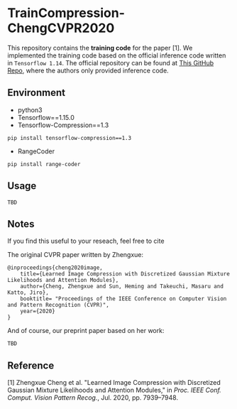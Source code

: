 # TrainCompression-ChengCVPR2020

This repository contains the **training code** for the paper [1]. We implemented the training code based on the official inference code written in `Tensorflow 1.14`. The official repository can be found at [This GitHub Repo](https://github.com/ZhengxueCheng/Learned-Image-Compression-with-GMM-and-Attention), where the authors only provided inference code. 

## Environment

- python3
- Tensorflow==1.15.0
- Tensorflow-Compression==1.3
```
pip install tensorflow-compression==1.3
```
- RangeCoder
```
pip install range-coder
```

## Usage

```
TBD
```

## Notes

If you find this useful to your reseach, feel free to cite

The original CVPR paper written by Zhengxue:
```
@inproceedings{cheng2020image,
    title={Learned Image Compression with Discretized Gaussian Mixture Likelihoods and Attention Modules},
    author={Cheng, Zhengxue and Sun, Heming and Takeuchi, Masaru and Katto, Jiro},
    booktitle= "Proceedings of the IEEE Conference on Computer Vision and Pattern Recognition (CVPR)",
    year={2020}
}
```

And of course, our preprint paper based on her work:
```
TBD
```

## Reference
[1] Zhengxue Cheng et al. "Learned Image Compression with Discretized Gaussian Mixture Likelihoods and Attention Modules," in *Proc. IEEE Conf. Comput. Vision Pattern Recog.*, Jul. 2020, pp. 7939–7948.
